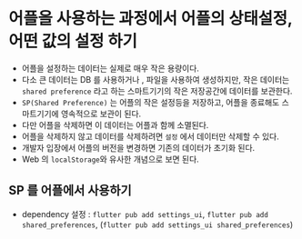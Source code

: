 # 어플을 사용하는 과정에서 어플의 상태설정, 어떤 값의 설정 하기

- 어플을 설정하는 데이터는 실제로 매우 작은 용량이다.
- 다소 큰 데이터는 DB 를 사용하거나 , 파일을 사용하여 생성하지만, 작은 데이터는 `shared preference` 라고 하는 스마트기기의 작은 저장공간에 데이터를 보관한다.
- `SP(Shared Preference)` 는 어플의 작은 설정등을 저장하고, 어플을 종료해도 스마트기기에 영속적으로 보관이 된다.
- 다만 어플을 삭제하면 이 데이터는 어플과 함께 소멸된다.
- 어플을 삭제하지 않고 데이터를 삭제하려면 `설정` 에서 데이터만 삭제할 수 있다.
- 개발자 입장에서 어플의 버전을 변경하면 기존의 데이터가 초기화 된다.
- Web 의 `localStorage`와 유사한 개념으로 보면 된다.

## SP 를 어플에서 사용하기

- dependency 설정 : `flutter pub add settings_ui`, `flutter pub add shared_preferences`, (`flutter pub add settings_ui shared_preferences`)
